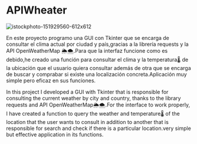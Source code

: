 # APIWheater

![istockphoto-151929560-612x612](https://github.com/user-attachments/assets/931adbc7-e45b-445e-889e-9f441e8cb635)


En este proyecto programo una GUI con Tkinter que se encarga de consultar el clima actual por ciudad y país,gracias a la librería requests y la API OpenWeatherMap 🌦🌨.Para que la interfaz funcione como es debido,he creado una función para consultar el clima y la temperatura🌡 de la ubicación que el usuario quiera consultar además de otra que se encarga de buscar y comprabar si existe una localización concreta.Aplicación muy simple pero eficaz en sus funciones. 

In this project I developed a GUI with Tkinter that is responsible for consulting the current weather by city and country, thanks to the library requests and API OpenWeatherMap🌦🌨.For the interface to work properly, I have created a function to query the weather and temperature🌡 of the location that the user wants to consult in addition to another that is responsible for search and check if there is a particular location.very simple but effective application in its functions.
